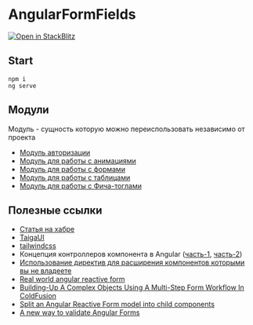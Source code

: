 # AngularFormFields

[![Open in StackBlitz](https://developer.stackblitz.com/img/open_in_stackblitz.svg)](https://stackblitz.com/github/AlexandrBukhtatyy/angular-form-fields)

## Start

```shell
npm i
ng serve
```

## Модули
Модуль - сущность которую можно переиспользовать независимо от проекта
- [Модуль авторизации](./src/app/modules/auth/README.md)
- [Модуль для работы с анимациями](./src/app/modules/animations/README.md)
- [Модуль для работы с формами](./src/app/modules/forms/README.md)
- [Модуль для работы с таблицами](./src/app/modules/tables/README.md)
- [Модуль для работы с Фича-тоглами](./src/app/modules/feature-toggle/README.md)

## Полезные ссылки
- [Статья на хабре](https://habr.com/ru/companies/tinkoff/articles/740706)
- [TaigaUI](https://taiga-ui.dev/)
- [tailwindcss](https://tailwindcss.com/)
- Концепция контроллеров компонента в Angular ([часть-1](https://habr.com/ru/company/tinkoff/blog/546178/), [часть-2](https://habr.com/ru/company/tinkoff/blog/578904/))
- [Использование директив для расширения компонентов которыми вы не владеете](https://timdeschryver.dev/blog/use-angular-directives-to-extend-components-that-you-dont-own)
- [Real world angular reactive form](https://blog.grossman.io/real-world-angular-reactive-forms/)
- [Building-Up A Complex Objects Using A Multi-Step Form Workflow In ColdFusion](https://youtu.be/EI0SiXznUTo)
- [Split an Angular Reactive Form model into child components](https://youtu.be/2DOkiQFB5ic)
- [A new way to validate Angular Forms](https://timdeschryver.dev/blog/a-new-way-to-validate-angular-forms)
